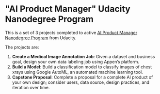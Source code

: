 # "AI Product Manager" Udacity Nanodegree Program
This is a set of 3 projects completed to active [AI Product Manager Nanodegree Program](https://www.udacity.com/course/ai-product-manager-nanodegree--nd088) from Udacity.

The projects are:
1. **Create a Medical Image Annotation Job**: Given a dataset and business goal, design your own data labeling job using Appen’s platform.
2. **Build a Model**: Build a classification model to classify images of chest xrays using Google AutoML, an automated machine learning tool.
3. **Capstone Proposal**: Complete a proposal for a complete AI product of your own design; consider users, data source, design practices, and iteration over time.
